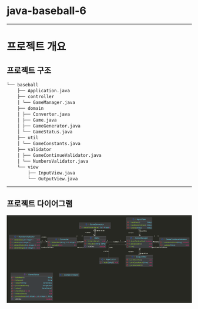 # java-baseball-6


---

# 프로젝트 개요

## 프로젝트 구조

```plaintext
└── baseball
    ├── Application.java
    ├── controller
    │ └── GameManager.java
    ├── domain
    │ ├── Converter.java
    │ ├── Game.java
    │ ├── GameGenerator.java
    │ └── GameStatus.java
    ├── util
    │ └── GameConstants.java
    ├── validator
    │ ├── GameContinueValidator.java
    │ └── NumbersValidator.java
    └── view
        ├── InputView.java
        └── OutputView.java
```


---

## 프로젝트 다이어그램

![프로젝트 다이어그램](./main.png)

